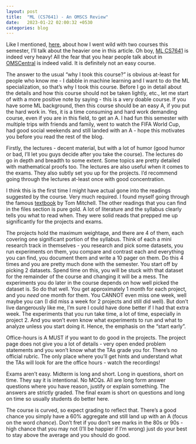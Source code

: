 ```yaml
---
layout: post
title:  "ML (CS7641) - An OMSCS Review"
date:   2023-01-22 02:00:32 +0530
categories: blog
---
```


Like I mentioned, [here](https://abhijithc.com/blog/2023/01/20/ml4t-(cs7646)-an-omscs-review.html), about how I went wild with two courses this semester, I’ll talk about the heavier one in this article. Oh boy, [ML CS7641](https://omscs.gatech.edu/cs-7641-machine-learning) is indeed very heavy! All the fear that you hear people talk about in [OMSCentral](https://www.omscentral.com/courses/machine-learning/reviews) is indeed valid. It is definitely not an easy course. 

The answer to the usual “why I took this course?” is obvious at-least for people who know me - I dabble in machine learning and I want to do the ML specialization, so that’s why I took this course. Before I go in detail about the details and how this course should not be taken lightly, etc., let me start of with a more positive note by saying - this is a very doable course. If you have some ML background, then this course should be an easy A, if you put the hard work in. Yes, it is a time consuming and hard work demanding course, even if you are in this field, to get an A. I had fun this semester with multiple trips with friends and family, went to watch the FIFA World Cup, had good social weekends and still landed with an A - hope this motivates you before you read the rest of the blog.

Firstly, the lectures - decent material, but with a lot of humor (good humor or bad, I’ll let you guys decide after you take the course). The lectures do go in depth and breadth to some extent. Some topics are pretty detailed with mathematical proofs too. The lectures are also useful when it comes to the exams. They also subtly set you up for the projects. I’d recommend going through the lectures at-least once with good concentration.

I think this is the first time I might have actual gone into the readings suggested by the course. Very much required. I found myself going through the famous [textbook](http://www.cs.cmu.edu/afs/cs.cmu.edu/user/mitchell/ftp/mlbook.html) by Tom Mitchell. The other readings that you can find in the files section is pure gold. A lot of literature and the syllabus clearly tells you what to read when. They were solid reads that prepped me up significantly for the projects and exams. 

The projects hold the maximum weightage, and there are 4 of them, each covering one significant portion of the syllabus. Think of each a mini research track in themselves - you research and pick some datasets, you run experiments on them, you compare and contrast each and everything you can find, you document them and write a 10 pager on them. Do this 4 times and you are pretty much done with the semester. You start off by picking 2 datasets. Spend time on this, you will be stuck with that dataset for the remainder of the course and changing it will be a mess. The experiments you do later in the course depends on how well picked the dataset is. So do that well. You get approximately 1 month for each project, and you *need* one month for them. You CANNOT even miss one week, well maybe you can (I did miss a week for 2 projects and still did well). But don’t live dangerously like me, I’m sure I could have done better if I had that extra week. The experiments that you run take time, a lot of time, especially in project 2. And you won’t even know what experiments to run and what to analyze unless you start doing it. Hence, the emphasis on the “start early”. 

Office-hours is A MUST if you want to do good in the projects. The project page does not give you a lot of details - very open ended problem statements and you won’t know what the TAs grade you for. There’s no official rubric. The only place where you’ll get hints and understand what the TAs will look for are the office hours - watch the recordings! 

Exams aren’t easy. Midterm is long and short. Long in questions, short on time. They say it is intentional. No MCQs. All are long form answer questions where you have reason, justify or explain something. The answers are strictly graded. The final exam is short on questions and long on time so usually students do better here.

The course is curved, so expect grading to reflect that. There’s a good chance you simply have a 60% aggregate and still land up with an A (focus on the word *chance*). Don’t fret if you don’t see marks in the 80s or 90s - high chance that you may not (I’ll be happier if I’m wrong) just do your best to stay above the average and you should do good.